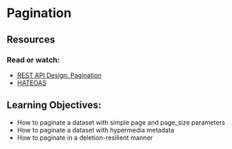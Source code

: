 # Pagination

## Resources
### Read or watch:
- [REST API Design: Pagination](https://www.moesif.com/blog/technical/api-design/REST-API-Design-Filtering-Sorting-and-Pagination/#pagination)
- [HATEOAS](https://en.wikipedia.org/wiki/HATEOAS)


## Learning Objectives:

- How to paginate a dataset with simple page and page_size parameters
- How to paginate a dataset with hypermedia metadata
- How to paginate in a deletion-resilient manner